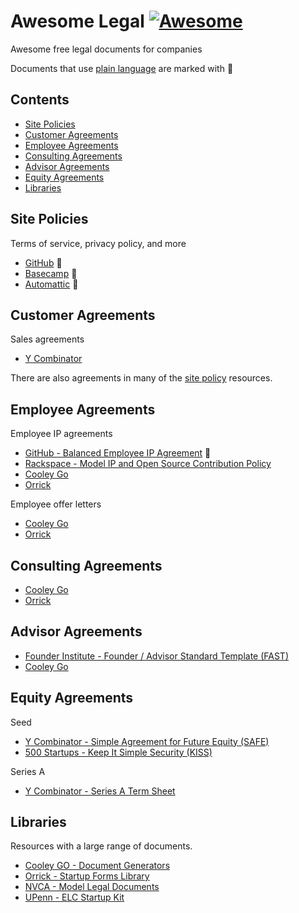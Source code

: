 # Awesome Legal [![Awesome](https://awesome.re/badge-flat2.svg)](https://awesome.re)

Awesome free legal documents for companies

Documents that use [plain language](https://hbr.org/2018/01/the-case-for-plain-language-contracts) are marked with :tada:

## Contents

- [Site Policies](#site-policies)
- [Customer Agreements](#customer-agreements)
- [Employee Agreements](#employee-agreements)
- [Consulting Agreements](#consulting-agreements)
- [Advisor Agreements](#advisor-agreements)
- [Equity Agreements](#equity-agreements)
- [Libraries](#libraries)

## Site Policies

Terms of service, privacy policy, and more

- [GitHub](https://github.com/github/site-policy) :tada:
- [Basecamp](https://github.com/basecamp/policies) :tada:
- [Automattic](https://github.com/Automattic/legalmattic) :tada:

## Customer Agreements

Sales agreements

- [Y Combinator](https://www.ycombinator.com/sales_agreement/)

There are also agreements in many of the [site policy](#site-policies) resources.

## Employee Agreements

Employee IP agreements

- [GitHub - Balanced Employee IP Agreement](https://github.com/github/balanced-employee-ip-agreement) :tada:
- [Rackspace - Model IP and Open Source Contribution Policy](https://processmechanics.com/2015/07/23/a-model-ip-and-open-source-contribution-policy/)
- [Cooley Go](https://www.cooleygo.com/documents/form-employee-confidential-information-inventions-assignment-agreement/)
- [Orrick](https://www.orrick.com/en/Total-Access/Tool-Kit/Start-Up-Forms/Employment-and-Consultant)

Employee offer letters

- [Cooley Go](https://www.cooleygo.com/documents/form-employee-offer-letter/)
- [Orrick](https://www.orrick.com/en/Total-Access/Tool-Kit/Start-Up-Forms/Employment-and-Consultant)

## Consulting Agreements

- [Cooley Go](https://www.cooleygo.com/documents/form-consulting-agreement/)
- [Orrick](https://www.orrick.com/en/Total-Access/Tool-Kit/Start-Up-Forms/Employment-and-Consultant)

## Advisor Agreements

- [Founder Institute - Founder / Advisor Standard Template (FAST)](https://fi.co/FAST)
- [Cooley Go](https://www.cooleygo.com/documents/form-advisor-agreement/)

## Equity Agreements

Seed

- [Y Combinator - Simple Agreement for Future Equity (SAFE)](https://www.ycombinator.com/documents/#safe)
- [500 Startups - Keep It Simple Security (KISS)](https://500.co/kiss/)

Series A

- [Y Combinator - Series A Term Sheet](https://www.ycombinator.com/series_a_term_sheet/)

## Libraries

Resources with a large range of documents.

- [Cooley GO - Document Generators](https://www.cooleygo.com/documents/index-document-generators/)
- [Orrick - Startup Forms Library](https://www.orrick.com/Total-Access/Tool-Kit/Start-Up-Forms)
- [NVCA - Model Legal Documents](https://nvca.org/model-legal-documents/)
- [UPenn - ELC Startup Kit](https://www.law.upenn.edu/clinic/entrepreneurship/startupkit/)
